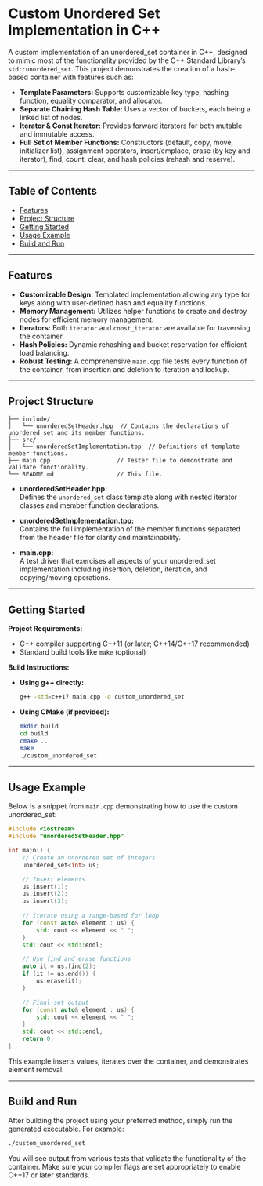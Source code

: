 # Custom Unordered Set Implementation in C++

A custom implementation of an unordered_set container in C++, designed to mimic most of the functionality provided by the C++ Standard Library’s `std::unordered_set`. This project demonstrates the creation of a hash-based container with features such as:

- **Template Parameters:** Supports customizable key type, hashing function, equality comparator, and allocator.
- **Separate Chaining Hash Table:** Uses a vector of buckets, each being a linked list of nodes.
- **Iterator & Const Iterator:** Provides forward iterators for both mutable and immutable access.
- **Full Set of Member Functions:** Constructors (default, copy, move, initializer list), assignment operators, insert/emplace, erase (by key and iterator), find, count, clear, and hash policies (rehash and reserve).

---

## Table of Contents

- [Features](#features)
- [Project Structure](#project-structure)
- [Getting Started](#getting-started)
- [Usage Example](#usage-example)
- [Build and Run](#build-and-run)

---

## Features

- **Customizable Design:** Templated implementation allowing any type for keys along with user-defined hash and equality functions.
- **Memory Management:** Utilizes helper functions to create and destroy nodes for efficient memory management.
- **Iterators:** Both `iterator` and `const_iterator` are available for traversing the container.
- **Hash Policies:** Dynamic rehashing and bucket reservation for efficient load balancing.
- **Robust Testing:** A comprehensive `main.cpp` file tests every function of the container, from insertion and deletion to iteration and lookup.

---

## Project Structure

```
├── include/
│   └── unorderedSetHeader.hpp  // Contains the declarations of unordered_set and its member functions.
├── src/
│   └── unorderedSetImplementation.tpp  // Definitions of template member functions.
├── main.cpp                   // Tester file to demonstrate and validate functionality.
└── README.md                  // This file.
```

- **unorderedSetHeader.hpp:**  
  Defines the `unordered_set` class template along with nested iterator classes and member function declarations.

- **unorderedSetImplementation.tpp:**  
  Contains the full implementation of the member functions separated from the header file for clarity and maintainability.

- **main.cpp:**  
  A test driver that exercises all aspects of your unordered_set implementation including insertion, deletion, iteration, and copying/moving operations.

---

## Getting Started

**Project Requirements:**

   - C++ compiler supporting C++11 (or later; C++14/C++17 recommended)
   - Standard build tools like `make` (optional)

**Build Instructions:**

   - **Using g++ directly:**

     ```bash
     g++ -std=c++17 main.cpp -o custom_unordered_set
     ```

   - **Using CMake (if provided):**

     ```bash
     mkdir build
     cd build
     cmake ..
     make
     ./custom_unordered_set
     ```

---

## Usage Example

Below is a snippet from `main.cpp` demonstrating how to use the custom unordered_set:

```cpp
#include <iostream>
#include "unorderedSetHeader.hpp"

int main() {
    // Create an unordered set of integers
    unordered_set<int> us;

    // Insert elements
    us.insert(1);
    us.insert(2);
    us.insert(3);
    
    // Iterate using a range-based for loop
    for (const auto& element : us) {
        std::cout << element << " ";
    }
    std::cout << std::endl;

    // Use find and erase functions
    auto it = us.find(2);
    if (it != us.end()) {
        us.erase(it);
    }

    // Final set output
    for (const auto& element : us) {
        std::cout << element << " ";
    }
    std::cout << std::endl;
    return 0;
}
```

This example inserts values, iterates over the container, and demonstrates element removal.

---

## Build and Run

After building the project using your preferred method, simply run the generated executable. For example:

```bash
./custom_unordered_set
```

You will see output from various tests that validate the functionality of the container. Make sure your compiler flags are set appropriately to enable C++17 or later standards.
